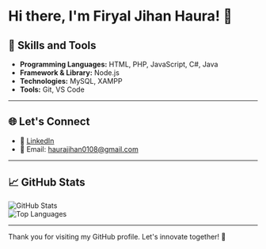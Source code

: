 # Hi there, I'm Firyal Jihan Haura! 👋

## 🚀 Skills and Tools

- **Programming Languages:** HTML, PHP, JavaScript, C#, Java
- **Framework & Library:** Node.js
- **Technologies:** MySQL, XAMPP
- **Tools:** Git, VS Code
---

## 🌐 Let's Connect

- 💼 [LinkedIn](https://www.linkedin.com/in/firyal-jihan-haura)  
- 📧 Email: haurajihan0108@gmail.com
---

## 📈 GitHub Stats

![GitHub Stats](https://github-readme-stats.vercel.app/api?username=firyaljihan&show_icons=true&theme=radical)  
![Top Languages](https://github-readme-stats.vercel.app/api/top-langs/?username=firyaljihan&layout=compact&theme=radical)

---

Thank you for visiting my GitHub profile. Let's innovate together! 🚀

